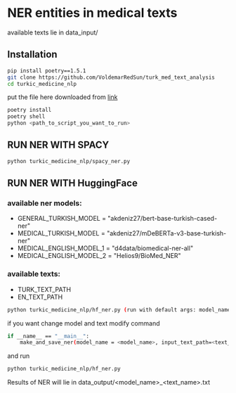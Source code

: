 # NER entities in medical texts
available texts lie in data_input/

## Installation
```bash
pip install poetry==1.5.1
git clone https://github.com/VoldemarRedSun/turk_med_text_analysis
cd turkic_medicine_nlp
```
put the file here downloaded from [link](https://drive.google.com/drive/folders/19Ffnh59SIJQPK8XM42ehi_owWP63OGMp?usp=sharing)
```bash
poetry install
poetry shell
python <path_to_script_you_want_to_run>
```
## RUN NER WITH SPACY
```bash
python turkic_medicine_nlp/spacy_ner.py
```
## RUN NER WITH HuggingFace
### available ner models:
* GENERAL_TURKISH_MODEL = "akdeniz27/bert-base-turkish-cased-ner"
* MEDICAL_TURKISH_MODEL = "akdeniz27/mDeBERTa-v3-base-turkish-ner"
* MEDICAL_ENGLISH_MODEL_1 = "d4data/biomedical-ner-all"
* MEDICAL_ENGLISH_MODEL_2 = "Helios9/BioMed_NER"
### available texts:
* TURK_TEXT_PATH
* EN_TEXT_PATH
```bash
python turkic_medicine_nlp/hf_ner.py (run with default args: model_name= MEDICAL_ENGLISH_MODEL_2, text=EN_TEXT_PATH)
```
if you want change model and text modify command 
```bash
if __name__ == "__main__":
    make_and_save_ner(model_name = <model_name>, input_text_path=<text_path>)
```
and run
```bash
python turkic_medicine_nlp/hf_ner.py
```
Results of NER will lie in data_output/<model_name>_<text_name>.txt